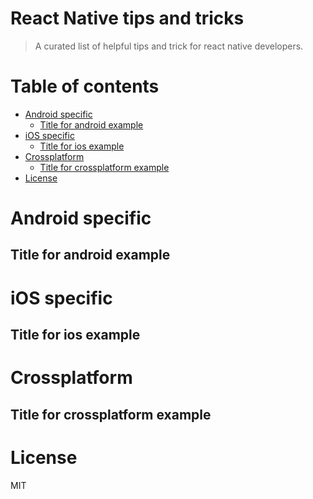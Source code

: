 # React Native tips and tricks

> A curated list of helpful tips and trick for react native developers.

# Table of contents

- [Android specific](#android-specific)
  - [Title for android example](#title-for-android-example)
- [iOS specific](#ios-specific)
  - [Title for ios example](#title-for-ios-example)
- [Crossplatform](#crossplatform)
  - [Title for crossplatform example](#title-for-crossplatform-example)
- [License](#license)

# Android specific


## Title for android example


# iOS specific

## Title for ios example


# Crossplatform

## Title for crossplatform example


# License

MIT
